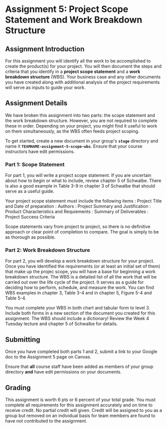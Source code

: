 Assignment 5: Project Scope Statement and Work Breakdown Structure
==========================

## Assignment Introduction

For this assignment you will identify all the work to be accomplished to create the product(s) for your project. You will then document the steps and criteria that you identify in a **project scope statement** and a **work breakdown structure** (WBS). Your business case and any other documents you have created along with additional analysis of the project requirements will serve as inputs to guide your work.

## Assignment Details

We have broken this assignment into two parts: the scope statement and the work breakdown structure. However, you are not required to complete these in order. Depending on your project, you might find it useful to work on them simultaneously, as the WBS often feeds project scoping.

To get started, create a new document in your group's **`stage`** directory and name it **`TEAMNAME-assignment-5-scope-wbs`**. Ensure that your course instructors have edit permissions.

### Part 1: Scope Statement

For part 1, you will write a project scope statement. If you are uncertain about how to begin or what to include, review chapter 5 of Schwalbe. There is also a good example in Table 3-9 in chapter 3 of Schwalbe that should serve as a useful guide.

Your project scope statement must include the following items
: Project Title and Date of preparation
: Authors
: Project Summary and Justification
: Product Characteristics and Requiements
: Summary of Deliverables
: Project Success Criteria

Scope statements vary from project to project, so there is no definitive approach or clear point of completion to compare. The goal is simply to be as thorough as possible.

### Part 2: Work Breakdown Structure

For part 2, you will develop a work breakdown structure for your project. Once you have identified the requirements (or at least an initial set of them) that make up the projec scope, you will have a base for beginning a work breakdown structure. The WBS is a detailed list of all the work that will be carried out over the life cycle of the project. It serves as a guide for deciding how to perform, schedule, and measure the work. You can find WBS examples in chapter 3, Table 3-4 and in chapter 5, Figure 5-4 and Table 5-4. 

You must complete your WBS in both chart and tabular form to level 3. Include both forms in a new section of the document you created for this assignment. The WBS should include a dictionary! Review the Week 4 Tuesday lecture and chapter 5 of Schwalbe for details.

## Submitting 

Once you have completed both parts 1 and 2, submit a link to your Google doc to the Assignment 5 page on Canvas.

Ensure that **all** course staff have been added as members of your group directory **and** have edit permissions on your documents.

## Grading

This assignment is worth 6 pts or 6 percent of your total grade. You must complete all requirements for this assignment accurately and on time to receive credit. No partial credit will given. Credit will be assigned to you as a group but removed on an individual basis for team members are found to have not contributed to the assignment. 
